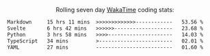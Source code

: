 <p align="center">Rolling seven day <a href='https://wakatime.com/'> WakaTime</a> coding stats:</p>
<!--START_SECTION:waka-->

```txt
Markdown     15 hrs 11 mins  >>>>>>>>>>>>>------------   53.56 %
Svelte       6 hrs 42 mins   >>>>>>-------------------   23.68 %
Python       3 hrs 58 mins   >>>>---------------------   14.03 %
TypeScript   34 mins         >------------------------   02.01 %
YAML         27 mins         -------------------------   01.60 %
```

<!--END_SECTION:waka-->
